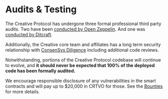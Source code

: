 # Audits & Testing

The Creative Protocol has undergone three formal professional third party audits. Two have been [conducted by Open Zeppelin](https://blog.openzeppelin.com/pooltogether-v3-audit/). And one was [conducted by Ditcraft](https://www.ditcraft.io/blog/pooltogether-v3-smart-contract-audit).

Additionally, the Creative core team and affiliates has a long term security relationship with [ConsenSys Diligence](https://diligence.consensys.net/audits/) including additional code reviews.&#x20;

Notwithstanding, portions of the Creative Protocol codebase will continue to evolve, and **it should never be expected that 100% of the deployed code has been formally audited.**

We encourage responsible disclosure of any vulnerabilities in the smart contracts and will pay up to $20,000 in CRTVO for those.  See the [Bounties](bounties.md) for more details.
